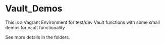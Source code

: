 # Vault_Demos
This is a Vagrant Environment for test/dev Vault functions with some small demos for vault functionality 

See more details in the folders. 
